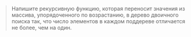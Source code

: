 >Напишите рекурсивную функцию, которая переносит значения из массива, упорядоченного по возрастанию, в дерево двоичного поиска так, что число элементов в каждом поддереве отличается не более, чем на один.